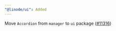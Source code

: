 ```yaml
---
"@linode/ui": Added
---
```


Move `Accordion` from `manager` to `ui` package ([#11316](https://github.com/linode/manager/pull/11316))
